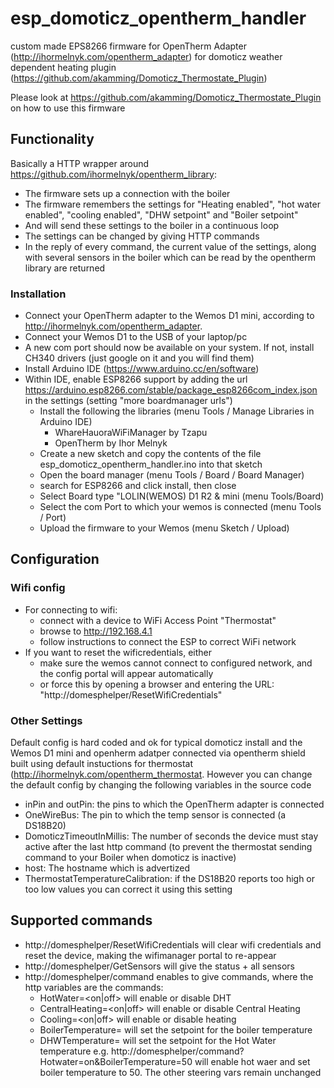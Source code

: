 # esp_domoticz_opentherm_handler
custom made EPS8266 firmware for OpenTherm Adapter (http://ihormelnyk.com/opentherm_adapter) for domoticz weather dependent heating plugin (https://github.com/akamming/Domoticz_Thermostate_Plugin)

Please look at https://github.com/akamming/Domoticz_Thermostate_Plugin on how to use this firmware

## Functionality
Basically a HTTP wrapper around https://github.com/ihormelnyk/opentherm_library:
- The firmware sets up a connection with the boiler
- The firmware remembers the settings for "Heating enabled", "hot water enabled", "cooling enabled", "DHW setpoint" and "Boiler setpoint"
- And will send these settings to the boiler in a continuous loop
- The settings can be changed by giving HTTP commands
- In the reply of every command, the current value of the settings, along with several sensors in the boiler which can be read by the opentherm library are returned

### Installation
- Connect your OpenTherm adapter to the Wemos D1 mini, according to http://ihormelnyk.com/opentherm_adapter. 
- Connect your Wemos D1 to the USB of your laptop/pc
- A new com port should now be available on your system. If not, install CH340 drivers (just google on it and you will find them) 
- Install Arduino IDE (https://www.arduino.cc/en/software)
- Within IDE, enable ESP8266 support by adding the url https://arduino.esp8266.com/stable/package_esp8266com_index.json  in the settings (setting "more boardmanager urls")
    - Install the following the libraries (menu Tools / Manage Libraries in Arduino IDE)
        -  WhareHauoraWiFiManager by Tzapu
        -  OpenTherm by Ihor Melnyk
    - Create a new sketch and copy the contents of the file esp_domoticz_opentherm_handler.ino into that sketch
    - Open the board manager (menu Tools / Board / Board Manager)
    - search for ESP8266 and click install, then close
    - Select Board type "LOLIN(WEMOS) D1 R2 & mini (menu Tools/Board)
    - Select the com Port to which your wemos is connected (menu Tools / Port)
    - Upload the firmware to your Wemos (menu Sketch / Upload)

 ## Configuration
 ### Wifi config 
 - For connecting to wifi:
      - connect with a device to WiFi Access Point "Thermostat"
      - browse to http://192.168.4.1
      - follow instructions to connect the ESP to correct WiFi network
 - If you want to reset the wificredentials, either
      - make sure the wemos cannot connect to configured network, and the config portal will appear automatically
      - or force this by opening a browser and entering the URL: "http://domesphelper/ResetWifiCredentials" 

 ### Other Settings
Default config is hard coded and ok for typical domoticz install and the Wemos D1 mini and openherm adatper connected via opentherm shield built using default instuctions for thermostat (http://ihormelnyk.com/opentherm_thermostat. However you can change the default config by changing the following variables in the source code
- inPin and outPin: the pins to which the OpenTherm adapter is connected
- OneWireBus: The pin to which the temp sensor is connected (a DS18B20)
- DomoticzTimeoutInMillis: The number of seconds the device must stay active after the last http command (to prevent the thermostat sending command to your Boiler when domoticz is inactive)
- host: The hostname which is advertized
- ThermostatTemperatureCalibration: if the DS18B20 reports too high or too low values you can correct it using this setting


## Supported commands
- http://domesphelper/ResetWifiCredentials will clear wifi credentials and reset the device, making the wifimanager portal to re-appear
- http://domesphelper/GetSensors will give the status + all sensors
- http://domesphelper/command enables to give commands, where the http variables are the commands:
    - HotWater=<on|off>  will enable or disable DHT
    - CentralHeating=<on|off> will enable or disable Central Heating
    - Cooling=<on|off> will enable or disable heating
    - BoilerTemperature=<desired temperature> will set the setpoint for the boiler temperature
    - DHWTemperature=<desired temperature> will set the setpoint for the Hot Water temperature
  e.g. http://domesphelper/command?Hotwater=on&BoilerTemperature=50 will enable hot waer and set boiler temperature to 50. The other steering vars remain unchanged
  
  
